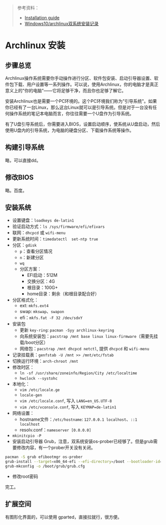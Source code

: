 > 参考资料：
>
> - [Installation guide](https://wiki.archlinux.org/title/Installation_guide)
> - [Windows10/archlinux双系统安装记录](https://zhuanlan.zhihu.com/p/126725824)

# Archlinux 安装

## 步骤总览

Archlinux操作系统需要你手动操作进行分区、软件包安装、启动引导器设置、软件包下载、用户设置等一系列操作。可以说，使用Archlinux，你的电脑才是真正意义上的"你的电脑"——它将足够干净，而且你也足够了解它。

安装Archlinux也是需要一个PC环境的。这个PC环境我们称为"引导系统"。如果你已经有了一台Linux，那么这台Linux就可以是引导系统。但是对于一台没有任何操作系统的笔记本电脑而言，你往往需要一个U盘作为引导系统。

有了U盘引导系统后，你需要进入BIOS，设置启动顺序，使系统从U盘启动，然后使用U盘内的引导系统，为电脑的硬盘分区、下载操作系统等操作。

## 构建引导系统

略，可以直接dd。

## 修改BIOS

略。百度。

## 安装系统

- 设置键盘：`loadkeys de-latin1`
- 验证启动方式：`ls /sys/firmware/efi/efivars`
- 联网：`dhcpcd` 或 `wifi-menu`
- 更新系统时间：`timedatectl  set-ntp true`
- 分区：`gdisk`
    - `p`：查看分区情况
    - `n`：新建分区
    - `wq`
    - 分区方案：
        - EFI启动：512M
        - 交换分区：4G
        - 根目录：100G+
        - home目录：剩余（和根目录配合好）
- 分区格式化：
    - ext: `mkfs.ext4`
    - swap: `mkswap`、`swapon`
    - efi：`mkfs.fat -F 32 /dev/sdxY`
- 安装包
    - 更新 `key-ring`: `pacman -Syy archlinux-keyring`
    - 向系统安装包：`pacstrap /mnt base linux linux-firmware`（需要先挂载/boot分区）
    - 网络包：`pacstrap /mnt dhcpcd netctl`, 提供 `dhcpcd` 和 `wifi-menu`
- 记录挂载表：`genfstab -U /mnt >> /mnt/etc/fstab`
- 切换运行环境：`arch-chroot /mnt`
- 修改时区：
    - `ln -sf /usr/share/zoneinfo/Region/City /etc/localtime`
    - `hwclock --systohc`
- 本地化：
    - `vim /etc/locale.ge`
    - `locale-gen`
    - `vim /etc/locale.conf`, 写入 `LANG=en_US.UTF-8`
    - `vim /etc/vconsole.conf`, 写入 `KEYMAP=de-latin1`
- 网络设置：
    - hostname文件：`/etc/hostname`: `127.0.0.1 localhost`、`::1  localhost`
    - resolv.conf：`nameserver [0.0.0.0]`
- `mkinitcpio -P`
- 安装启动引导器 Grub，注意，双系统安装os-prober已经够了。但是grub需要修改内容，有一个prober开关没有关闭。
``` sh
pacman -S grub efibootmgr os-prober 
grub-install --target=x86_64-efi --efi-directory=/boot --bootloader-id=archlinux
grub-mkconfig -o /boot/grub/grub.cfg
```

- 修改root密码

完工。



## 扩展空间

有图形化界面的，可以使用 gparted，直接拉就行，很方便。

